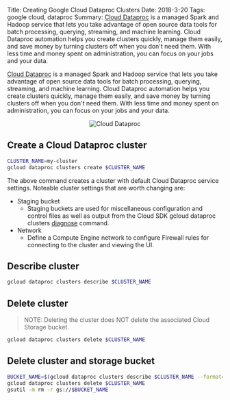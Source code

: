 Title: Creating Google Cloud Dataproc Clusters
Date: 2018-3-20
Tags: google cloud, dataproc
Summary: [Cloud Dataproc](https://cloud.google.com/dataproc/) is a managed Spark and Hadoop service that lets you take advantage of open source data tools for batch processing, querying, streaming, and machine learning. Cloud Dataproc automation helps you create clusters quickly, manage them easily, and save money by turning clusters off when you don't need them. With less time and money spent on administration, you can focus on your jobs and your data.

[Cloud Dataproc](https://cloud.google.com/dataproc/) is a managed Spark and Hadoop service that lets you take advantage of open source data tools for batch processing, querying, streaming, and machine learning. Cloud Dataproc automation helps you create clusters quickly, manage them easily, and save money by turning clusters off when you don't need them. With less time and money spent on administration, you can focus on your jobs and your data.

<p align="center">
<img src="images/logos/gcp_clouddataproc.png" alt="Cloud Dataproc">
</p>

## Create a Cloud Dataproc cluster

```sh
CLUSTER_NAME=my-cluster
gcloud dataproc clusters create $CLUSTER_NAME
```

The above command creates a cluster with default Cloud Dataproc service settings.  Noteable cluster settings that are worth changing are:

- Staging bucket
   - Staging buckets are used for miscellaneous configuration and control files as well as output from the Cloud SDK gcloud dataproc clusters [diagnose](https://cloud.google.com/dataproc/docs/support/diagnose-command) command. 
- Network
   - Define a Compute Engine network to configure Firewall rules for connecting to the cluster and viewing the UI.

## Describe cluster
```sh
gcloud dataproc clusters describe $CLUSTER_NAME
```

## Delete cluster
> NOTE: Deleting the cluster does NOT delete the associated Cloud Storage bucket.

```sh
gcloud dataproc clusters delete $CLUSTER_NAME 
```

## Delete cluster and storage bucket
```sh
BUCKET_NAME=$(gcloud dataproc clusters describe $CLUSTER_NAME --format=json | jq -r '.config.configBucket')
gcloud dataproc clusters delete $CLUSTER_NAME 
gsutil -m rm -r gs://$BUCKET_NAME
```
